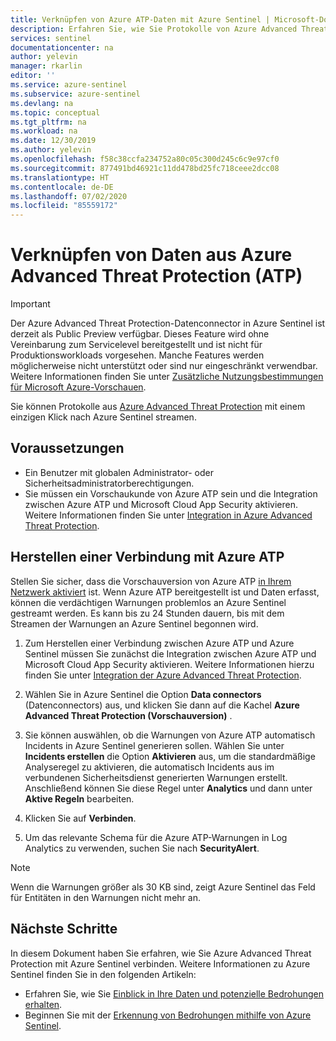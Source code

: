 ```yaml
---
title: Verknüpfen von Azure ATP-Daten mit Azure Sentinel | Microsoft-Dokumentation
description: Erfahren Sie, wie Sie Protokolle von Azure Advanced Threat Protection (ATP) mit einem einzigen Klick nach Azure Sentinel streamen können.
services: sentinel
documentationcenter: na
author: yelevin
manager: rkarlin
editor: ''
ms.service: azure-sentinel
ms.subservice: azure-sentinel
ms.devlang: na
ms.topic: conceptual
ms.tgt_pltfrm: na
ms.workload: na
ms.date: 12/30/2019
ms.author: yelevin
ms.openlocfilehash: f58c38ccfa234752a80c05c300d245c6c9e97cf0
ms.sourcegitcommit: 877491bd46921c11dd478bd25fc718ceee2dcc08
ms.translationtype: HT
ms.contentlocale: de-DE
ms.lasthandoff: 07/02/2020
ms.locfileid: "85559172"
---
```

# <a name="connect-data-from-azure-advanced-threat-protection-atp"></a>Verknüpfen von Daten aus Azure Advanced Threat Protection (ATP)

> [!IMPORTANT]
> Der Azure Advanced Threat Protection-Datenconnector in Azure Sentinel ist derzeit als Public Preview verfügbar.
> Dieses Feature wird ohne Vereinbarung zum Servicelevel bereitgestellt und ist nicht für Produktionsworkloads vorgesehen. Manche Features werden möglicherweise nicht unterstützt oder sind nur eingeschränkt verwendbar. Weitere Informationen finden Sie unter [Zusätzliche Nutzungsbestimmungen für Microsoft Azure-Vorschauen](https://azure.microsoft.com/support/legal/preview-supplemental-terms/).

Sie können Protokolle aus [Azure Advanced Threat Protection](https://docs.microsoft.com/azure-advanced-threat-protection/what-is-atp) mit einem einzigen Klick nach Azure Sentinel streamen.

## <a name="prerequisites"></a>Voraussetzungen

- Ein Benutzer mit globalen Administrator- oder Sicherheitsadministratorberechtigungen.
- Sie müssen ein Vorschaukunde von Azure ATP sein und die Integration zwischen Azure ATP und Microsoft Cloud App Security aktivieren. Weitere Informationen finden Sie unter [Integration in Azure Advanced Threat Protection](https://docs.microsoft.com/cloud-app-security/aatp-integration).

## <a name="connect-to-azure-atp"></a>Herstellen einer Verbindung mit Azure ATP

Stellen Sie sicher, dass die Vorschauversion von Azure ATP [in Ihrem Netzwerk aktiviert](https://docs.microsoft.com/azure-advanced-threat-protection/install-atp-step1) ist.
Wenn Azure ATP bereitgestellt ist und Daten erfasst, können die verdächtigen Warnungen problemlos an Azure Sentinel gestreamt werden. Es kann bis zu 24 Stunden dauern, bis mit dem Streamen der Warnungen an Azure Sentinel begonnen wird.


1. Zum Herstellen einer Verbindung zwischen Azure ATP und Azure Sentinel müssen Sie zunächst die Integration zwischen Azure ATP und Microsoft Cloud App Security aktivieren. Weitere Informationen hierzu finden Sie unter [Integration der Azure Advanced Threat Protection](https://docs.microsoft.com/cloud-app-security/aatp-integration).

1. Wählen Sie in Azure Sentinel die Option **Data connectors** (Datenconnectors) aus, und klicken Sie dann auf die Kachel **Azure Advanced Threat Protection (Vorschauversion)** .

1. Sie können auswählen, ob die Warnungen von Azure ATP automatisch Incidents in Azure Sentinel generieren sollen. Wählen Sie unter **Incidents erstellen** die Option **Aktivieren** aus, um die standardmäßige Analyseregel zu aktivieren, die automatisch Incidents aus im verbundenen Sicherheitsdienst generierten Warnungen erstellt. Anschließend können Sie diese Regel unter **Analytics** und dann unter **Aktive Regeln** bearbeiten.

1. Klicken Sie auf **Verbinden**.

1. Um das relevante Schema für die Azure ATP-Warnungen in Log Analytics zu verwenden, suchen Sie nach **SecurityAlert**.

> [!NOTE]
> Wenn die Warnungen größer als 30 KB sind, zeigt Azure Sentinel das Feld für Entitäten in den Warnungen nicht mehr an.

## <a name="next-steps"></a>Nächste Schritte
In diesem Dokument haben Sie erfahren, wie Sie Azure Advanced Threat Protection mit Azure Sentinel verbinden. Weitere Informationen zu Azure Sentinel finden Sie in den folgenden Artikeln:
- Erfahren Sie, wie Sie [Einblick in Ihre Daten und potenzielle Bedrohungen erhalten](quickstart-get-visibility.md).
- Beginnen Sie mit der [Erkennung von Bedrohungen mithilfe von Azure Sentinel](tutorial-detect-threats-built-in.md).

